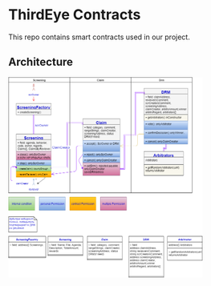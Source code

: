 # ThirdEye Contracts

This repo contains smart contracts used in our project.

 
 
 ## Architecture
<p>
  <img src="UML.png" height="400" />
</p>
